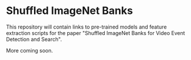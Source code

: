 # Shuffled ImageNet Banks

This repository will contain links to pre-trained models and feature extraction scripts for the paper
"Shuffled ImageNet Banks for Video Event Detection and Search".

More coming soon.
